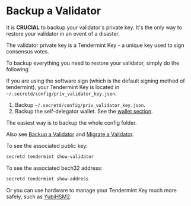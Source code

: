 # Backup a Validator

It is **CRUCIAL** to backup your validator's private key. It's the only way to restore your validator in an event of a disaster.

The validator private key is a Tendermint Key - a unique key used to sign consensus votes.

To backup everything you need to restore your validator, simply do the following

If you are using the software sign (which is the default signing method of tendermint), your Tendermint Key is located in `~/.secretd/config/priv_validator_key.json`.

1. Backup `~/.secretd/config/priv_validator_key.json`.
2. Backup the self-delegator wallet. See the [wallet section](#wallet).

The easiest way is to backup the whole config folder.

Also see [Backup a Validator](backup/backup-a-validator.md) and [Migrate a Validator](node-guides/migrate-a-validator.md).

To see the associated public key:

```bash
secretd tendermint show-validator
```

To see the associated bech32 address:

```bash
secretd tendermint show-address
```

Or you can use hardware to manage your Tendermint Key much more safely, such as [YubiHSM2](https://developers.yubico.com/YubiHSM2/).
